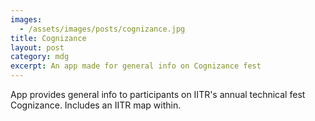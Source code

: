 ```yaml
---
images:
  - /assets/images/posts/cognizance.jpg
title: Cognizance
layout: post
category: mdg
excerpt: An app made for general info on Cognizance fest
---
```

App provides general info to participants on IITR's annual technical fest Cognizance. Includes an IITR map within.
